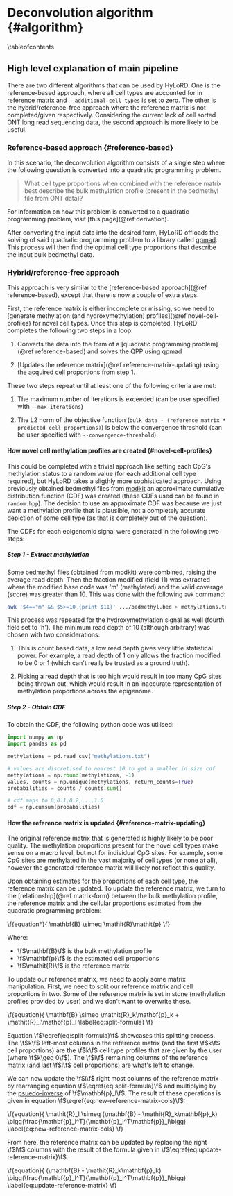 # Deconvolution algorithm {#algorithm}
\tableofcontents

## High level explanation of main pipeline

There are two different algorithms that can be used by HyLoRD. One is the
reference-based approach, where all cell types are accounted for in reference
matrix and `--additional-cell-types` is set to zero. The other is the
hybrid/reference-free approach where the reference matrix is not
completed/given respectively. Considering the current lack of cell sorted ONT
long read sequencing data, the second approach is more likely to be useful.

### Reference-based approach {#reference-based}

In this scenario, the deconvolution algorithm consists of a single step where
the following question is converted into a quadratic programming problem.

> What cell type proportions when combined with the reference matrix best
> describe the bulk methylation profile (present in the bedmethyl file from ONT
> data)?

For information on how this problem is converted to a quadratic programming
problem, visit [this page](@ref derivation).

After converting the input data into the desired form, HyLoRD offloads the
solving of said quadratic programming problem to a library called
[qpmad](https://github.com/asherikov/qpmad). This process will then find the
optimal cell type proportions that describe the input bulk bedmethyl data.

### Hybrid/reference-free approach

This approach is very similar to the 
[reference-based approach](@ref reference-based), except that there is now
a couple of extra steps.

First, the reference matrix is either incomplete or missing, so we need to
[generate methylation (and hydroxymethylation) profiles](@ref novel-cell-profiles)
for novel cell types. Once this step is completed, HyLoRD completes the
following two steps in a loop:

1) Converts the data into the form of a 
[quadratic programming problem](@ref reference-based) and solves the QPP using
qpmad

2) [Updates the reference matrix](@ref reference-matrix-updating) using the
acquired cell proportions from step 1.

These two steps repeat until at least one of the following criteria are met:

1) The maximum number of iterations is exceeded (can be user specified with
`--max-iterations`)

2) The L2 norm of the objective function (`bulk data - (reference matrix *
predicted cell proportions)`) is below the convergence threshold (can be user
specified with `--convergence-threshold`).

#### How novel cell methylation profiles are created {#novel-cell-profiles}

This could be completed with a trivial approach like setting each CpG's
methylation status to a random value (for each additional cell type required),
but HyLoRD takes a sligthly more sophisticated approach. Using previously
obtained bedmethyl files from [modkit](https://github.com/nanoporetech/modkit)
an approximate cumulative distribution function (CDF) was created (these CDFs
used can be found in `random.hpp`). The decision to use an approximate CDF was
because we just want a methylation profile that is plausible, not a completely
accurate depiction of some cell type (as that is completely out of the
question).

The CDFs for each epigenomic signal were generated in the following two steps:

##### Step 1 - Extract methylation

Some bedmethyl files (obtained from modkit) were combined, raising
the average read depth. Then the fraction modified (field 11) was extracted
where the modified base code was 'm' (methylated) and the valid coverage
(score) was greater than 10. This was done with the following `awk` command:

```sh
awk '$4=="m" && $5>=10 {print $11}' .../bedmethyl.bed > methylations.txt
```

This process was repeated for the hydroxymethylation signal as well (fourth
field set to 'h'). The minimum read depth of 10 (although arbitrary) was chosen
with two considerations:

1) This is count based data, a low read depth gives very little statistical
power. For example, a read depth of 1 only allows the fraction modified to be 0
or 1 (which can't really be trusted as a ground truth).

2) Picking a read depth that is too high would result in too many CpG sites
being thrown out, which would result in an inaccurate representation of
methylation proportions across the epigenome.

##### Step 2 - Obtain CDF

To obtain the CDF, the following python code was utilised:

```python
import numpy as np
import pandas as pd

methylations = pd.read_csv("methylations.txt")

# values are discretised to nearest 10 to get a smaller in size cdf
methylations = np.round(methylations, -1) 
values, counts = np.unique(methylations, return_counts=True)
probabilities = counts / counts.sum()

# cdf maps to 0,0.1,0.2,...,1.0
cdf = np.cumsum(probabilities)
```

#### How the reference matrix is updated {#reference-matrix-updating}

The original reference matrix that is generated is highly likely to be poor
quality. The methylation proportions present for the novel cell types make
sense on a macro level, but not for individual CpG sites. For example, some
CpG sites are methylated in the vast majority of cell types (or none at all),
however the generated reference matrix will likely not reflect this quality.

Upon obtaining estimates for the proportions of each cell type, the reference
matrix can be updated. To update the reference matrix, we turn to the
[relationship](@ref matrix-form) between the bulk methylation profile, the
reference matrix and the cellular proportions estimated from the quadratic
programming problem:

\f{equation*}{
    \mathbf{B} \simeq \mathit{R}\mathit{p}
\f}

Where: 

- \f$\mathbf{B}\f$ is the bulk methylation profile
- \f$\mathbf{p}\f$ is the estimated cell proportions
- \f$\mathit{R}\f$ is the reference matrix

To update our reference matrix, we need to apply some matrix manipulation.
First, we need to split our reference matrix and cell proportions in two. Some
of the reference matrix is set in stone (methylation profiles provided by user)
and we don't want to overwrite these.

\f{equation}{
    \mathbf{B} \simeq \mathit{R}_k\mathbf{p}_k + \mathit{R}_l\mathbf{p}_l
    \label{eq:split-formula}
\f}

Equation \f$\eqref{eq:split-formula}\f$ showcases this splitting process. The
\f$k\f$ left-most columns  in the reference matrix (and the first \f$k\f$ cell
proportions) are the \f$k\f$ cell type profiles that are given by the user
(where \f$k\geq 0\f$). The \f$l\f$ remaining columns of the reference matrix
(and last \f$l\f$ cell proportions) are what's left to change.

We can now update the \f$l\f$ right most columns of the reference matrix by
rearranging equation \f$\eqref{eq:split-formula}\f$ and multiplying by the
[psuedo-inverse](https://en.wikipedia.org/wiki/Moore–Penrose_inverse) of
\f$\mathbf{p}_l\f$. The result of these operations is given in equation
\f$\eqref{eq:new-reference-matrix-cols}\f$:

\f{equation}{
    \mathit{R}_l \simeq (\mathbf{B} - \mathit{R}_k\mathbf{p}_k)
        \bigg(\frac{\mathbf{p}_l^T}{\mathbf{p}_l^T\mathbf{p}}_l\bigg)
    \label{eq:new-reference-matrix-cols}
\f}

From here, the reference matrix can be updated by replacing the right \f$l\f$
columns with the result of the formula given in
\f$\eqref{eq:update-reference-matrix}\f$.


\f{equation}{
    (\mathbf{B} - \mathit{R}_k\mathbf{p}_k)
        \bigg(\frac{\mathbf{p}_l^T}{\mathbf{p}_l^T\mathbf{p}}_l\bigg)
    \label{eq:update-reference-matrix}
\f}
